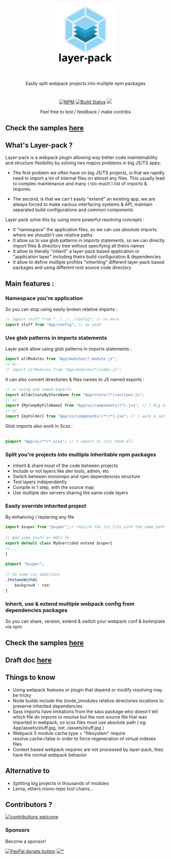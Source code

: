 
<p align="center"><img  width="192" src ="https://github.com/layer-pack/layer-pack/raw/master/doc/assets/logo.svg?sanitize=true" /></p>
<br/>
<p align="center">
Easily split webpack projects into multiple npm packages
</p>
<h1></h1>
<p align="center">
<a href="https://www.npmjs.com/package/layer-pack">
<img src="https://img.shields.io/npm/v/layer-pack.svg" alt="NPM" /></a>
<a href="https://travis-ci.org/n8tz/layer-pack-samples">
<img src="https://travis-ci.org/n8tz/layer-pack-samples.svg?branch=master" alt="Build Status" /></a>
<img src="https://img.shields.io/badge/contributions-welcome-brightgreen.svg?style=flat" />
</p>

<p align="center">
Feel free to test / feedback / make contribs<br/>
</p>

## Check the samples [here](https://github.com/n8tz/layer-pack-samples)

## What's Layer-pack ?

Layer-pack is a webpack plugin allowing way better code maintainability and structure flexibility by solving two majors problems in big JS/TS apps:

- The first problem we often have on big JS/TS projects, is that we rapidly need to import a lot of internal files on almost any files. 
This usually lead to complex maintenance and many ( too much ) list of imports & requires.

- The second, is that we can't easily "extend" an existing app, we are always forced to make various interfacing systems & API, maintain separated build configurations and common components   

Layer pack solve this by using more powerful resolving concepts :

- It "namespace" the application files, so we can use absolute imports where we shouldn't use relative paths
- It allow us to use glob patterns in imports statements, so we can directly import files & directory tree without specifying all theirs names
- It allow to literally "inherit" a layer-pack based application or "application layer" including theirs build configuration & dependencies
- It allow to define multiple profiles "inheriting" different layer-pack based packages and using different root source code directory 

## Main features :

### Namespace you're application

So you can stop using easily broken relative imports :
```jsx
// import stuff from "../../../config"; // no more
import stuff from "App/config"; // aw yeah
```

### Use glob patterns in imports statements

Layer pack allow using glob patterns in imports statements :

```jsx
import allModules from "App/modules/*.module.js";
// or
// import allModules from "App/modules/*/index.js";
```

It can also convert directories & files names to JS named exports :

```jsx
// or using es6 named exports
import AllActionsByStoreName from "App/store/(*)/actions.js";
// or
import {MyCompByFileName} from "App/ui/components/(*).jsx"; // ( big import list to maintain ) no more ! :)
// or
import {myFolder} from "App/ui/components/(**/*).jsx"; // ( walk & set myFolder/MyComp in myFolder.MyComp )
```

Glob imports also work in Scss :

```scss

@import "App/ui/**/*.scss"; // 1 import to rulz them all

```

### Split you're projects into multiple inheritable npm packages 

- inherit & share most of the code between projects
- Include or not layers like dev tools, admin, etc
- Switch between monorepo and npm dependencies structure
- Test layers independently
- Compile in 1 step, with the source map
- Use multiple dev servers sharing the same code layers



### Easily override inherited project

By enhancing / replacing any file

```jsx
import $super from "$super";// require the 1st file with the same path name in the inherited packages

// Add some stuff or HOCs fn
export default class MyOverrided extend $super{
//...
}
```

```scss
@import "$super";

// do some css additions
.theSameWithA{
    backgroud : red;
}
```

### Inherit, use & extend multiple webpack config from dependencies packages

So you can share, version, extend & switch your webpack conf & boilerplate via npm

## Check the samples [here](https://github.com/n8tz/layer-pack-samples)

## Draft doc [here](doc/DOC.MD)

## Things to know

- Using webpack features or plugin that depend or modify resolving may be tricky
- Node builds include the (node_)modules relative directories locations to preserve inherited dependencies 
- Sass imports have limitations from the sass package who doesn't tell which file do imports to resolve but the root source file that was imported in webpack, so scss files must use absolute path ( eg: App/assets/stuff.jpg, not ./assets/stuff.jpg )
- Webpack 5 module cache.type = "filesystem" require resolve.cache=false in order to force regeneration of virtual indexes files
- Context based webpack requires are not processed by layer-pack, they have the normal webpack behavior
 
## Alternative to

 - Splitting big projects in thousands of modules
 - Lerna, others mono-repo tool chains...

## Contributors ?

[![contributions welcome](https://img.shields.io/badge/contributions-welcome-brightgreen.svg?style=flat)](#)

<!-- BACKERS/ -->

<h3>Sponsors</h3>

Become a sponsor!

<span class="badge-paypal"><a href="https://www.paypal.com/cgi-bin/webscr?cmd=_s-xclick&hosted_button_id=YNJZ6NQYVPTPE" title="Donate to this project using Paypal"><img src="https://img.shields.io/badge/paypal-donate-yellow.svg" alt="PayPal donate button" /></a></span>
[![*](https://www.google-analytics.com/collect?v=1&tid=UA-82058889-1&cid=555&t=event&ec=project&ea=view&dp=%2Fproject%2Flayer-pack&dt=readme)](#)
